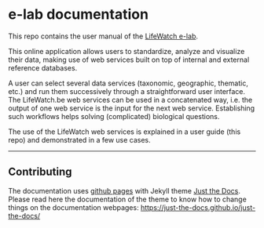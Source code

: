 # e-lab documentation

This repo contains the user manual of the [LifeWatch e-lab](https://www.lifewatch.be/data-services/).

This online application allows users to standardize, analyze and visualize their data, making use of web services built on top of internal and external reference databases. 

A user can select several data services (taxonomic, geographic, thematic, etc.) and run them successively through a straightforward user interface. The LifeWatch.be web services can be used in a concatenated way, i.e. the output of one web service is the input for the next web service. Establishing such workflows helps solving (complicated) biological questions.

The use of the LifeWatch web services is explained in a user guide (this repo) and demonstrated in a few use cases.

----
## Contributing
The documentation uses [github pages](https://docs.github.com/en/pages) with Jekyll theme [Just the Docs](https://just-the-docs.github.io/just-the-docs/). Please read here the documentation of the theme to know how to change things on the documentation webpages: https://just-the-docs.github.io/just-the-docs/

